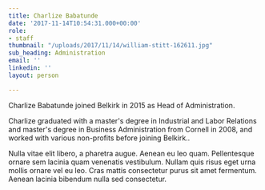 ```yaml
---
title: Charlize Babatunde
date: '2017-11-14T10:54:31.000+00:00'
role:
- staff
thumbnail: "/uploads/2017/11/14/william-stitt-162611.jpg"
sub_heading: Administration
email: ''
linkedin: ''
layout: person

---
```

Charlize Babatunde joined Belkirk in 2015 as Head of Administration.

Charlize graduated with a master's degree in Industrial and Labor Relations and master's degree in Business Administration from Cornell in 2008, and worked with various non-profits before joining Belkirk..

Nulla vitae elit libero, a pharetra augue. Aenean eu leo quam. Pellentesque ornare sem lacinia quam venenatis vestibulum. Nullam quis risus eget urna mollis ornare vel eu leo. Cras mattis consectetur purus sit amet fermentum. Aenean lacinia bibendum nulla sed consectetur.